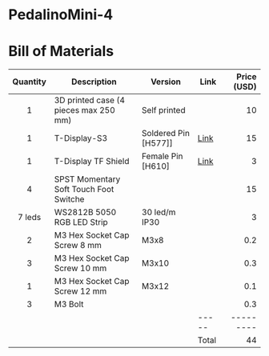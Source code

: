 # PedalinoMini-4


# Bill of Materials

Quantity|Description|Version|Link|Price (USD)
:------:|-----------|-------|----|-----:
1|3D printed case (4 pieces max 250 mm)|Self printed||10
1|T-Display-S3|Soldered Pin [H577]]|[Link](https://www.lilygo.cc/products/t-display-s3?variant=42351558590645)|15
1|T-Display TF Shield|Female Pin [H610]|[Link](https://www.lilygo.cc/products/t-display-tf-shied?variant=42729797025973)|3
4|SPST Momentary Soft Touch Foot Switche|||15
7 leds|WS2812B 5050 RGB LED Strip|30 led/m IP30||3
2|M3 Hex Socket Cap Screw 8 mm|M3x8||0.2
3|M3 Hex Socket Cap Screw 10 mm|M3x10||0.3
1|M3 Hex Socket Cap Screw 12 mm|M3x12||0.1
3|M3 Bolt|||0.3
||||-----|---------
||||Total|44

